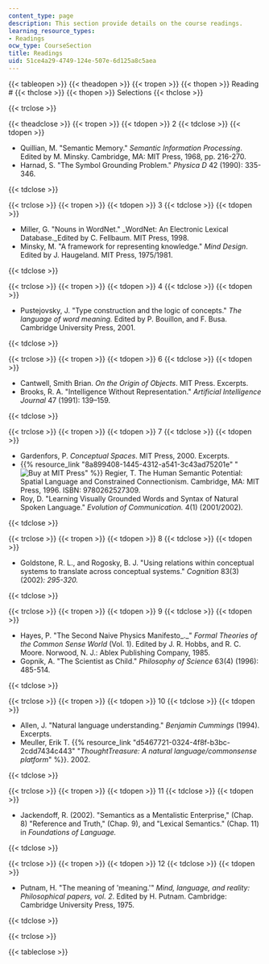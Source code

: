 ```yaml
---
content_type: page
description: This section provide details on the course readings.
learning_resource_types:
- Readings
ocw_type: CourseSection
title: Readings
uid: 51ce4a29-4749-124e-507e-6d125a8c5aea
---
```


{{< tableopen >}}
{{< theadopen >}}
{{< tropen >}}
{{< thopen >}}
Reading #
{{< thclose >}}
{{< thopen >}}
Selections
{{< thclose >}}

{{< trclose >}}

{{< theadclose >}}
{{< tropen >}}
{{< tdopen >}}
2
{{< tdclose >}}
{{< tdopen >}}


*   Quillian, M. "Semantic Memory." _Semantic Information Processing_. Edited by M. Minsky. Cambridge, MA: MIT Press, 1968, pp. 216-270.
*   Harnad, S. "The Symbol Grounding Problem." _Physica D_ 42 (1990): 335-346.


{{< tdclose >}}

{{< trclose >}}
{{< tropen >}}
{{< tdopen >}}
3
{{< tdclose >}}
{{< tdopen >}}


*   Miller, G. "Nouns in WordNet." _WordNet: An Electronic Lexical Database._Edited by C. Fellbaum. MIT Press, 1998.
*   Minsky, M. "A framework for representing knowledge." _Mind Design_. Edited by J. Haugeland. MIT Press, 1975/1981.


{{< tdclose >}}

{{< trclose >}}
{{< tropen >}}
{{< tdopen >}}
4
{{< tdclose >}}
{{< tdopen >}}


*   Pustejovsky, J. "Type construction and the logic of concepts." _The language of word meaning._ Edited by P. Bouillon, and F. Busa. Cambridge University Press, 2001.


{{< tdclose >}}

{{< trclose >}}
{{< tropen >}}
{{< tdopen >}}
6
{{< tdclose >}}
{{< tdopen >}}


*   Cantwell, Smith Brian. _On the Origin of Objects_. MIT Press. Excerpts.
*   Brooks, R. A. "Intelligence Without Representation." _Artificial Intelligence Journal_ 47 (1991): 139–159.


{{< tdclose >}}

{{< trclose >}}
{{< tropen >}}
{{< tdopen >}}
7
{{< tdclose >}}
{{< tdopen >}}


*   Gardenfors, P. _Conceptual Spaces_. MIT Press, 2000. Excerpts.
*   {{% resource_link "8a899408-1445-4312-a541-3c43ad75201e" "![Buy at MIT Press](/images/mp_logo.gif)" %}} Regier, T. The Human Semantic Potential: Spatial Language and Constrained Connectionism. Cambridge, MA: MIT Press, 1996. ISBN: 9780262527309.
*   Roy, D. "Learning Visually Grounded Words and Syntax of Natural Spoken Language." _Evolution of Communication._ 4(1) (2001/2002)_._


{{< tdclose >}}

{{< trclose >}}
{{< tropen >}}
{{< tdopen >}}
8
{{< tdclose >}}
{{< tdopen >}}


*   Goldstone, R. L., and Rogosky, B. J. "Using relations within conceptual systems to translate across conceptual systems." _Cognition_ 83(3) (2002)_: 295-320._


{{< tdclose >}}

{{< trclose >}}
{{< tropen >}}
{{< tdopen >}}
9
{{< tdclose >}}
{{< tdopen >}}


*   Hayes, P. "The Second Naive Physics Manifesto_._" _Formal Theories of the Common Sense World_ (Vol. 1). Edited by J. R. Hobbs, and R. C. Moore. Norwood, N. J.: Ablex Publishing Company, 1985.
*   Gopnik, A. "The Scientist as Child." _Philosophy of Science_ 63(4) (1996): 485-514.


{{< tdclose >}}

{{< trclose >}}
{{< tropen >}}
{{< tdopen >}}
10
{{< tdclose >}}
{{< tdopen >}}


*   Allen, J. "Natural language understanding." _Benjamin Cummings_ (1994). Excerpts.
*   Meuller, Erik T. {{% resource_link "d5467721-0324-4f8f-b3bc-2cdd7434c443" "_ThoughtTreasure: A natural language/commonsense platform_" %}}. 2002.


{{< tdclose >}}

{{< trclose >}}
{{< tropen >}}
{{< tdopen >}}
11
{{< tdclose >}}
{{< tdopen >}}


*   Jackendoff, R. (2002). "Semantics as a Mentalistic Enterprise," (Chap. 8) "Reference and Truth," (Chap. 9), and "Lexical Semantics." (Chap. 11) in _Foundations of Language._


{{< tdclose >}}

{{< trclose >}}
{{< tropen >}}
{{< tdopen >}}
12
{{< tdclose >}}
{{< tdopen >}}


*   Putnam, H. "The meaning of 'meaning.'" _Mind, language, and reality: Philosophical papers, vol. 2_. Edited by H. Putnam. Cambridge: Cambridge University Press, 1975.


{{< tdclose >}}

{{< trclose >}}

{{< tableclose >}}